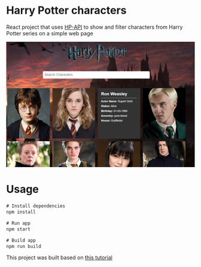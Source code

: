 # Harry Potter characters

React project that uses [HP-API](https://hp-api.herokuapp.com/) to show and filter characters from Harry Potter series on a simple web page



![webpage](src/img/forReadMe.png)

# Usage

```
# Install dependencies
npm install
```

```
# Run app
npm start
```

```
# Build app
npm run build
```

This project was built based on [this tutorial](https://www.youtube.com/watch?v=YaioUnMw0mo)
